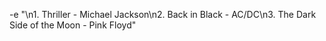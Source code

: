 -e "\n1. Thriller - Michael Jackson\n2. Back in Black - AC/DC\n3. The Dark Side of the Moon - Pink Floyd" 
